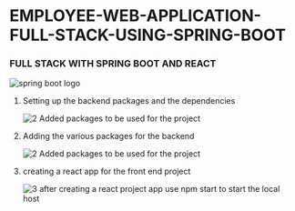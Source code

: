 # EMPLOYEE-WEB-APPLICATION-FULL-STACK-USING-SPRING-BOOT

 ### FULL STACK WITH SPRING BOOT  AND REACT
 ![spring boot logo](https://github.com/user-attachments/assets/f1f551c1-c23b-412f-875f-427798171cfd)

 
1. Setting up the backend packages and the dependencies

   ![2  Added packages to be used for the project](https://github.com/user-attachments/assets/492b89d1-66ef-49f9-84aa-8205a26a2206)

2. Adding the various packages for the backend

   ![2  Added packages to be used for the project](https://github.com/user-attachments/assets/0df1a684-9034-4c1d-b2c6-790b020e705a)

3. creating a react app for the front end project

   ![3  after creating a react project app use npm start to start the local host](https://github.com/user-attachments/assets/c33425d6-dc4f-4db6-a402-92b62b4fd28c)

